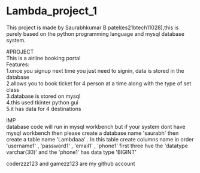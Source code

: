 # Lambda_project_1
This project is made by Saurabhkumar B patel(es21btech11028),this is purely based on the python programming language and mysql database system.<br />

#PROJECT<br />
This is a airline booking portal<br />
Features:<br />
1.once you signup  next time you just need to signin, data is stored in the database<br />
2.allows you to book ticket for 4 person at a time along with the type of set class<br />
3.database is stored on mysql<br />
4.this used tkinter python gui <br />
5.it has data for 4 destinations<br />

IMP<br />
database code will run in mysql workbench but if your system dont have mysql workbench then
please create a database name 'saurabh' then  create a table name 'Lambdaaa' .
In this table create columns name in order 'username1' , 'password1' , 'email1' , 'phone1' 
first three hve the 'datatype varchar(30)' and the 'phone1' has data type 'BIGINT'<br />

coderzzz123 and gamezz123 are my github account
